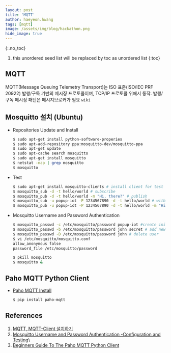 ```yaml
---
layout: post
title: 'MQTT' 
author: haeyeon.hwang
tags: [mqtt]
image: /assets/img/blog/hackathon.png
hide_image: true
---
```


{:.no_toc}
1. this unordered seed list will be replaced by toc as unordered list
{:toc}

## MQTT

MQTT(Message Queuing Telemetry Transport)는 ISO 표준(ISO/IEC PRF 20922) 발행/구독 기반의 메시징 프로토콜이며, TCP/IP 프로토콜 위에서 동작. 발행/구독 메시징 패턴은 메시지브로커가 필요 `wiki`


## Mosquitto 설치 (Ubuntu)

* Repositories Update and Install

  ~~~bash
  $ sudo apt-get install python-software-properies
  $ sudo apt-add-repository ppa:mosquitto-dev/mosquitto-ppa
  $ sudo apt-get update
  $ sudo apt-cache search mosquitto
  $ sudo apt-get install mosquitto
  $ netstat -nap | grep mosquitto
  $ mosquitto
  ~~~

* Test

  ~~~bash
  $ sudo apt-get install mosquitto-clients # install client for test
  $ mosquitto_sub -d -t hello/world # subscribe
  $ mosquitto_pub -d -t hello/world -m "Hi, there?" # publish
  $ mosquitto_sub -u popup-iot -P 1234567890 -d -t hello/world # with authentication
  $ mosquitto_pub -u popup-iot -P 1234567890 -d -t hello/world -m "Hi, there?" # with authentication
  ~~~

* Mosquitto Username and Password Authentication

  ~~~bash
  $ mosquitto_passwd -c /etc/mosquitto/password popup-iot #create initial file
  $ mosquitto_passwd -b /etc/mosquitto/password john secret # add new user and password
  $ mosquitto_passwd -D /etc/mosquitto/password john # delete user
  $ vi /etc/mosquitto/mosquitto.conf
  allow_anonymous false
  password_file /etc/mosquitto/password

  $ pkill mosquitto
  $ mosquitto &
  ~~~

## Paho MQTT Python Client

* [Paho MQTT Install](https://pypi.org/project/paho-mqtt/)

  ~~~bash
  $ pip install paho-mqtt
  ~~~



## References
1. [MQTT, MQTT-Client 설치하기](https://poppy-leni.tistory.com/entry/Python-MQTT-MQTTClient-%EC%84%A4%EC%B9%98%ED%95%98%EA%B8%B0)
2. [Mosquitto Username and Password Authentication -Configuration and Testing](http://www.steves-internet-guide.com/mqtt-username-password-example/)\
3. [Beginners Guide To The Paho MQTT Python Client](http://www.steves-internet-guide.com/into-mqtt-python-client/)
